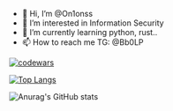 - 👋 Hi, I’m @On1onss
- 👀 I’m interested in Information Security
- 🌱 I’m currently learning python, rust..
- 📫 How to reach me TG: @Bb0LP

<!---
On1onss/On1onss is a ✨ special ✨ repository because its `README.md` (this file) appears on your GitHub profile.
You can click the Preview link to take a look at your changes.
--->
[![codewars](https://www.codewars.com/users/beresta/badges/large)](https://www.codewars.com/users/beresta)

[![Top Langs](https://github-readme-stats.vercel.app/api/top-langs/?username=On1onss&layout=compact)](https://github.com/anuraghazra/github-readme-stats)

<!---[![GitHub Streak](https://streak-stats.demolab.com/?user=On1onss)](https://git.io/streak-stats) --->
![Anurag's GitHub stats](https://github-readme-stats.vercel.app/api?username=On1onss&show_icons=true&theme=radical)

<!---[![Ashutosh's github activity graph](https://github-readme-activity-graph.vercel.app/graph?username=On1onss)](https://github.com/ashutosh00710/github-readme-activity-graph)--->



<!---![](https://leetcard.jacoblin.cool/leetcode?site=cn)--->

